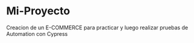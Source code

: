 # Mi-Proyecto


Creacion de un E-COMMERCE  para practicar  y luego realizar pruebas de Automation con Cypress 
